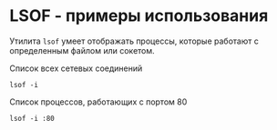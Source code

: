 # LSOF - примеры использования
Утилита `lsof` умеет отображать процессы, которые работают с определенным файлом или сокетом.

Список всех сетевых соединений

    lsof -i

Список процессов, работающих с портом 80

    lsof -i :80
